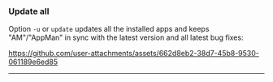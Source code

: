 ### Update all
Option `-u` or `update` updates all the installed apps and keeps "AM"/"AppMan" in sync with the latest version and all latest bug fixes:

https://github.com/user-attachments/assets/662d8eb2-38d7-45b8-9530-061189e6ed85

------------------------------------------------------------------------